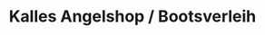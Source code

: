 ---
title: "Kalles Angelshop / Bootsverleih"
url: /neustadt-in-holstein/kalles-angelshop-bootsverleih/
shop: Angeln
---